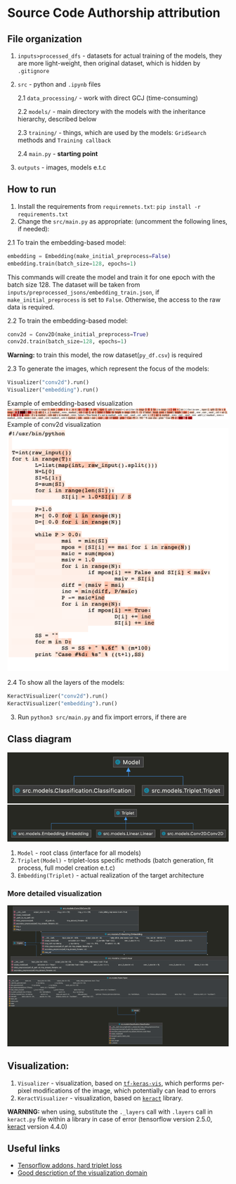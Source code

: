 # Source Code Authorship attribution

## File organization

1. `inputs>processed_dfs` - datasets for actual training of the models, they are more light-weight, then original dataset, which is hidden by `.gitignore`
2. `src` - python and `.ipynb` files
   
      2.1 `data_processing/` - work with direct GCJ (time-consuming)
   
      2.2 `models/` - main directory with the models with the inheritance hierarchy, described below
   
      2.3 `training/` - things, which are used by the models: `GridSearch` methods and `Training callback`
   
      2.4 `main.py` - **starting point**
   
3. `outputs` - images, models e.t.c


## How to run

1. Install the requirements from `requiremnets.txt`:
``pip install -r requirements.txt``
2. Change the `src/main.py` as appropriate:
   (uncomment the following lines, if needed):
   
2.1 To train the embedding-based model:
``` python 
embedding = Embedding(make_initial_preprocess=False)
embedding.train(batch_size=128, epochs=1)
```
This commands will create the model and train it for one epoch with the batch size 128. 
The dataset will be taken from `inputs/preprocessed_jsons/embedding_train.json`, 
if `make_initial_preprocess` is set to `False`. Otherwise, the access to the raw data is required.

2.2 To train the embedding-based model:
```python
conv2d = Conv2D(make_initial_preprocess=True)
conv2d.train(batch_size=128, epochs=1)
```
**Warning:** to train this model, the row dataset(`py_df.csv`) is required

2.3 To generate the images, which represent the focus of the models:
```python
Visualizer("conv2d").run()
Visualizer("embedding").run()
```
Example of embedding-based visualization
![img.png](https://github.com/MefAldemisov/SourceCodeAuthorshipAttribution/blob/main/media/img.png?raw=true)
Example of conv2d visualization
![img_5.png](https://github.com/MefAldemisov/SourceCodeAuthorshipAttribution/blob/main/media/img_5.png?raw=true)

2.4 To show all the layers of the models:
```python
KeractVisualizer("conv2d").run()
KeractVisualizer("embedding").run()
```

3. Run `python3 src/main.py` and fix import errors, if there are

## Class diagram 

![img_1.png](https://github.com/MefAldemisov/SourceCodeAuthorshipAttribution/blob/main/media/img_1.png?raw=trueg)
![img_2.png](https://github.com/MefAldemisov/SourceCodeAuthorshipAttribution/blob/main/media/img_2.png?raw=true)
1. `Model` - root class (interface for all models)
2. `Triplet(Model)` - triplet-loss specific methods (batch generation, fit process, full model creation e.t.c)
3. `Embedding(Triplet)` - actual realization of the target architecture

### More detailed visualization

![img_3.png](https://github.com/MefAldemisov/SourceCodeAuthorshipAttribution/blob/main/media/img_3.png?raw=true)
![img_4.png](https://github.com/MefAldemisov/SourceCodeAuthorshipAttribution/blob/main/media/img_4.png?raw=true)

## Visualization:

1. `Visualizer` - visualization, based on [`tf-keras-vis`](https://github.com/keisen/tf-keras-vis), which performs per-pixel modifications of the image, which potentially can lead to errors
2. `KeractVisualizer` - visualization, based on [`keract`](https://github.com/philipperemy/keract) library. 
   
**WARNING:** when using, substitute the `._layers` call with `.layers` call in `keract.py` file within a library in case of error (tensorflow version 2.5.0, [keract](https://github.com/philipperemy/keract) version 4.4.0) 

## Useful links
- [Tensorflow addons, hard triplet loss](https://github.com/tensorflow/addons/blob/30c8a7094f3bdcca5cc26fc88c1e33f022782266/tensorflow_addons/losses/triplet.py#L204)
- [Good description of the visualization domain](https://medium.com/google-developer-experts/interpreting-deep-learning-models-for-computer-vision-f95683e23c1d)
